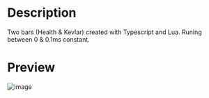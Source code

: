 # Description
Two bars (Health &amp; Kevlar) created with Typescript and Lua.
Runing between 0 & 0.1ms constant.

# Preview
![image](https://user-images.githubusercontent.com/125687252/226789418-c7cc3e1e-3703-4f63-a4d2-47cdcf8eb26f.png)
